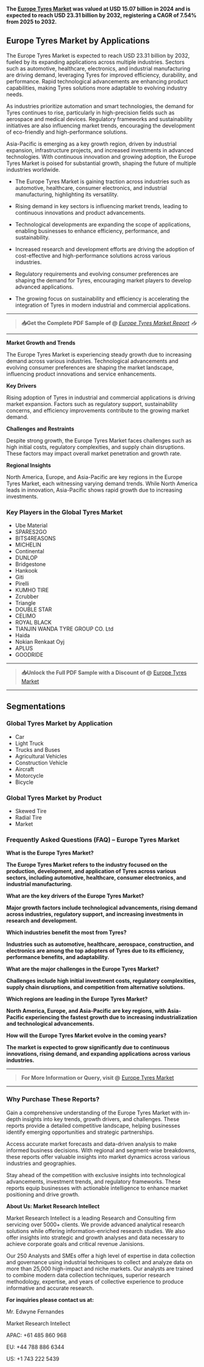 <p><strong>The <a href="https://www.marketresearchintellect.com/download-sample/?rid=182208&amp;utm_source=Pulse-April-Europe&amp;utm_medium=852">Europe Tyres Market</a> was valued at USD 15.07 billion in 2024 and is expected to reach USD 23.31 billion by 2032, registering a CAGR of 7.54% from 2025 to 2032.</strong></p><h2>Europe Tyres Market by Applications&nbsp;</h2><p><p>The Europe Tyres Market is expected to reach USD 23.31 billion by 2032, fueled by its expanding applications across multiple industries. Sectors such as automotive, healthcare, electronics, and industrial manufacturing are driving demand, leveraging Tyres for improved efficiency, durability, and performance. Rapid technological advancements are enhancing product capabilities, making Tyres solutions more adaptable to evolving industry needs.</p><p>As industries prioritize automation and smart technologies, the demand for Tyres continues to rise, particularly in high-precision fields such as aerospace and medical devices. Regulatory frameworks and sustainability initiatives are also influencing market trends, encouraging the development of eco-friendly and high-performance solutions.</p><p>Asia-Pacific is emerging as a key growth region, driven by industrial expansion, infrastructure projects, and increased investments in advanced technologies. With continuous innovation and growing adoption, the Europe Tyres Market is poised for substantial growth, shaping the future of multiple industries worldwide.</p></p><ul><li><p>The Europe Tyres Market is gaining traction across industries such as automotive, healthcare, consumer electronics, and industrial manufacturing, highlighting its versatility.</p></li><li><p>Rising demand in key sectors is influencing market trends, leading to continuous innovations and product advancements.</p></li><li><p>Technological developments are expanding the scope of applications, enabling businesses to enhance efficiency, performance, and sustainability.</p></li><li><p>Increased research and development efforts are driving the adoption of cost-effective and high-performance solutions across various industries.</p></li><li><p>Regulatory requirements and evolving consumer preferences are shaping the demand for Tyres, encouraging market players to develop advanced applications.</p></li><li><p>The growing focus on sustainability and efficiency is accelerating the integration of Tyres in modern industrial and commercial applications.</p></li></ul><hr /><blockquote><p><strong><span class="font-[700]">📥Get the Complete PDF Sample of @ </span></strong><em><span class="font-[700]"><a href="https://www.marketresearchintellect.com/download-sample/?rid=182208&amp;utm_source=Pulse-April-Europe&amp;utm_medium=852" target="_blank" data-tracking-control-name="article-ssr-frontend-pulse_little-text-block" data-tracking-will-navigate="" data-test-link="">Europe Tyres Market Report</a>&nbsp;📥</span></em></p></blockquote><hr /><p class="" data-start="77" data-end="360"><strong data-start="77" data-end="105">Market Growth and Trends</strong></p><p class="" data-start="77" data-end="360">The Europe Tyres Market is experiencing steady growth due to increasing demand across various industries. Technological advancements and evolving consumer preferences are shaping the market landscape, influencing product innovations and service enhancements.</p><p class="" data-start="362" data-end="606"><strong data-start="362" data-end="377">Key Drivers</strong></p><p class="" data-start="362" data-end="606">Rising adoption of Tyres in industrial and commercial applications is driving market expansion. Factors such as regulatory support, sustainability concerns, and efficiency improvements contribute to the growing market demand.</p><p class="" data-start="608" data-end="849"><strong data-start="608" data-end="637">Challenges and Restraints</strong></p><p class="" data-start="608" data-end="849">Despite strong growth, the Europe Tyres Market faces challenges such as high initial costs, regulatory complexities, and supply chain disruptions. These factors may impact overall market penetration and growth rate.</p><p class="" data-start="851" data-end="1095"><strong data-start="851" data-end="872">Regional Insights</strong></p><p class="" data-start="851" data-end="1095">North America, Europe, and Asia-Pacific are key regions in the Europe Tyres Market, each witnessing varying demand trends. While North America leads in innovation, Asia-Pacific shows rapid growth due to increasing investments.</p><p><h3>Key Players in the Global Tyres Market </h3><ul><li>Ube Material</li><li>SPARES2GO</li><li>BITS4REASONS</li><li>MICHELIN</li><li>Continental</li><li>DUNLOP</li><li>Bridgestone</li><li>Hankook</li><li>Giti</li><li>Pirelli</li><li>KUMHO TIRE</li><li>Zcrubber</li><li>Triangle</li><li>DOUBLE STAR</li><li>CELIMO</li><li>ROYAL BLACK</li><li>TIANJIN WANDA TYRE GROUP CO. Ltd</li><li>Haida</li><li>Nokian Renkaat Oyj</li><li>APLUS</li><li>GOODRIDE</li></ul></p><hr /><blockquote><p><strong>📥Unlock the Full PDF Sample with a Discount of @</strong> <a href="https://www.marketresearchintellect.com/ask-for-discount/?rid=182208&amp;utm_source=Pulse-April-Europe&amp;utm_medium=852">Europe Tyres Market</a></p></blockquote><hr /><p><h2>Segmentations</h2><h3>Global Tyres Market by Application</h3><ul><li>Car</li><li>Light Truck</li><li>Trucks and Buses</li><li>Agricultural Vehicles</li><li>Construction Vehicle</li><li>Aircraft</li><li>Motorcycle</li><li>Bicycle</li></ul><h3>Global Tyres Market by Product</h3><ul><li>Skewed Tire</li><li>Radial Tire</li><li>Market</li></ul></p><h3><strong>Frequently Asked Questions (FAQ) &ndash; Europe Tyres Market</strong></h3><p><strong>What is the Europe Tyres Market?</strong></p><p><strong>The Europe Tyres Market refers to the industry focused on the production, development, and application of Tyres across various sectors, including automotive, healthcare, consumer electronics, and industrial manufacturing.</strong></p><p><strong>What are the key drivers of the Europe Tyres Market?</strong></p><p><strong>Major growth factors include technological advancements, rising demand across industries, regulatory support, and increasing investments in research and development.</strong></p><p><strong>Which industries benefit the most from Tyres?</strong></p><p><strong>Industries such as automotive, healthcare, aerospace, construction, and electronics are among the top adopters of Tyres due to its efficiency, performance benefits, and adaptability.</strong></p><p><strong>What are the major challenges in the Europe Tyres Market?</strong></p><p><strong>Challenges include high initial investment costs, regulatory complexities, supply chain disruptions, and competition from alternative solutions.</strong></p><p><strong>Which regions are leading in the Europe Tyres Market?</strong></p><p><strong>North America, Europe, and Asia-Pacific are key regions, with Asia-Pacific experiencing the fastest growth due to increasing industrialization and technological advancements.</strong></p><p><strong>How will the Europe Tyres Market evolve in the coming years?</strong></p><p><strong>The market is expected to grow significantly due to continuous innovations, rising demand, and expanding applications across various industries.</strong></p><hr /><blockquote><p><span class="font-[700]"><strong>For More Information or Query, visit&nbsp;@</strong>&nbsp;</span><span class="font-[700]"><a href="https://www.marketresearchintellect.com/product/global-tyres-market-size-forecast/?utm_source=Linkedin&utm_medium=852" target="_blank" data-tracking-control-name="article-ssr-frontend-pulse_little-text-block" data-tracking-will-navigate="" data-test-link="">Europe Tyres Market</a></span></p></blockquote><hr /><h3><strong data-start="0" data-end="31">Why Purchase These Reports?</strong></h3><p class="" data-start="35" data-end="297">Gain a comprehensive understanding of the Europe Tyres Market with in-depth insights into key trends, growth drivers, and challenges. These reports provide a detailed competitive landscape, helping businesses identify emerging opportunities and strategic partnerships.</p><p class="" data-start="299" data-end="540">Access accurate market forecasts and data-driven analysis to make informed business decisions. With regional and segment-wise breakdowns, these reports offer valuable insights into market dynamics across various industries and geographies.</p><p class="" data-start="542" data-end="784">Stay ahead of the competition with exclusive insights into technological advancements, investment trends, and regulatory frameworks. These reports equip businesses with actionable intelligence to enhance market positioning and drive growth.</p><p><strong><span class="font-[700]">About Us: Market Research Intellect</span></strong></p><p><span class="">Market Research Intellect is a leading Research and Consulting firm servicing over 5000+ clients. We provide advanced analytical research solutions while offering information-enriched research studies.&nbsp;</span>We also offer insights into strategic and growth analyses and data necessary to achieve corporate goals and critical revenue Janisions.</p><p><span class="">Our 250 Analysts and SMEs offer a high level of expertise in data collection and governance using industrial techniques to collect and analyze data on more than 25,000 high-impact and niche markets. Our analysts are trained to combine modern data collection techniques, superior research methodology, expertise, and years of collective experience to produce informative and accurate research.</span></p><p><strong>For inquiries please contact us at:</strong></p><p>Mr. Edwyne Fernandes</p><p>Market Research Intellect</p><p>APAC: +61 485 860 968</p><p>EU: +44 788 886 6344</p><p>US: +1 743 222 5439</p>